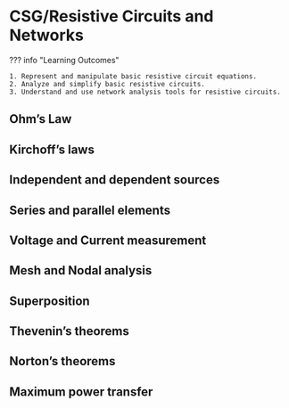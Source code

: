 # CSG/Resistive Circuits and Networks

??? info "Learning Outcomes"

    1. Represent and manipulate basic resistive circuit equations.
    2. Analyze and simplify basic resistive circuits.
    3. Understand and use network analysis tools for resistive circuits.

## Ohm’s Law

## Kirchoff’s laws

## Independent and dependent sources

## Series and parallel elements

## Voltage and Current measurement

## Mesh and Nodal analysis

## Superposition

## Thevenin’s theorems

## Norton’s theorems 

## Maximum power transfer
